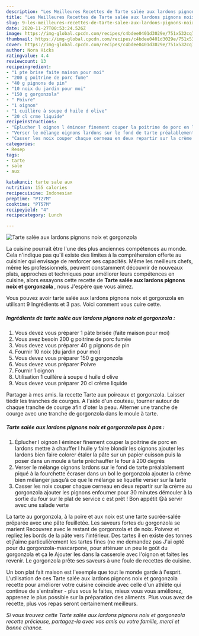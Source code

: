 ```yaml
---
description: "Les Meilleures Recettes de Tarte salée aux lardons pignons noix et gorgonzola"
title: "Les Meilleures Recettes de Tarte salée aux lardons pignons noix et gorgonzola"
slug: 9-les-meilleures-recettes-de-tarte-salee-aux-lardons-pignons-noix-et-gorgonzola
date: 2020-11-27T00:53:24.526Z
image: https://img-global.cpcdn.com/recipes/c4bdee0401d3029e/751x532cq70/tarte-salee-aux-lardons-pignons-noix-et-gorgonzola-photo-principale-de-la-recette.jpg
thumbnail: https://img-global.cpcdn.com/recipes/c4bdee0401d3029e/751x532cq70/tarte-salee-aux-lardons-pignons-noix-et-gorgonzola-photo-principale-de-la-recette.jpg
cover: https://img-global.cpcdn.com/recipes/c4bdee0401d3029e/751x532cq70/tarte-salee-aux-lardons-pignons-noix-et-gorgonzola-photo-principale-de-la-recette.jpg
author: Nora Hicks
ratingvalue: 4.4
reviewcount: 13
recipeingredient:
- "1 pte brise faite maison pour moi"
- "200 g poitrine de porc fume"
- "40 g pignons de pin"
- "10 noix du jardin pour moi"
- "150 g gorgonzola"
- " Poivre"
- "1 oignon"
- "1 cuillère à soupe d huile d olive"
- "20 cl crme liquide"
recipeinstructions:
- "Éplucher l oignon l émincer finement couper la poitrine de porc en lardons mettre à chauffer l huile y faire blondir les oignons ajouter les lardons bien faire colorer étaler la pâte sur un papier cuisson puis la poser dans un moule à tarte préchauffer le four à 200 degrés"
- "Verser le mélange oignons lardons sur le fond de tarte préalablement piqué à la fourchette écraser dans un bol le gorgonzola ajouter la crème bien mélanger jusqu’à ce que le mélange se liquéfie verser sur la tarte"
- "Casser les noix couper chaque cerneau en deux repartir sur la crème au gorgonzola ajouter les pignons enfourner pour 30 minutes démouler à la sortie du four sur le plat de service c est prêt ! Bon appétit 😋à servir avec une salade verte"
categories:
- Resep
tags:
- tarte
- sale
- aux

katakunci: tarte sale aux 
nutrition: 155 calories
recipecuisine: Indonesian
preptime: "PT27M"
cooktime: "PT57M"
recipeyield: "4"
recipecategory: Lunch

---
```



![Tarte salée aux lardons pignons noix et gorgonzola](https://img-global.cpcdn.com/recipes/c4bdee0401d3029e/751x532cq70/tarte-salee-aux-lardons-pignons-noix-et-gorgonzola-photo-principale-de-la-recette.jpg)

La cuisine pourrait être l'une des plus anciennes compétences au monde. Cela n'indique pas qu'il existe des limites à la compréhension offerte au cuisinier qui envisage de renforcer ses capacités. Même les meilleurs chefs, même les professionnels, peuvent constamment découvrir de nouveaux plats, approches et techniques pour améliorer leurs compétences en cuisine, alors essayons cette recette de <strong> Tarte salée aux lardons pignons noix et gorgonzola </strong>, nous J'espère que vous aimez.

<!--inarticleads1-->

Vous pouvez avoir tarte salée aux lardons pignons noix et gorgonzola en utilisant 9 Ingrédients et 3 pas. Voici comment vous cuire cette.

##### Ingrédients de tarte salée aux lardons pignons noix et gorgonzola :

1. Vous devez vous préparer 1 pâte brisée (faite maison pour moi)
1. Vous avez besoin 200 g poitrine de porc fumée
1. Vous devez vous préparer 40 g pignons de pin
1. Fournir 10 noix (du jardin pour moi)
1. Vous devez vous préparer 150 g gorgonzola
1. Vous devez vous préparer  Poivre
1. Fournir 1 oignon
1. Utilisation 1 cuillère à soupe d huile d olive
1. Vous devez vous préparer 20 cl crème liquide


Partager à mes amis. la recette Tarte aux poireaux et gorgonzola. Laisser tiédir les tranches de courges. A l&#39;aide d&#39;un couteau, tourner autour de chaque tranche de courge afin d&#39;oter la peau. Alterner une tranche de courge avec une tranche de gorgonzola dans le moule à tarte. 

<!--inarticleads2-->

##### Tarte salée aux lardons pignons noix et gorgonzola pas à pas :

1. Éplucher l oignon l émincer finement couper la poitrine de porc en lardons mettre à chauffer l huile y faire blondir les oignons ajouter les lardons bien faire colorer étaler la pâte sur un papier cuisson puis la poser dans un moule à tarte préchauffer le four à 200 degrés
1. Verser le mélange oignons lardons sur le fond de tarte préalablement piqué à la fourchette écraser dans un bol le gorgonzola ajouter la crème bien mélanger jusqu’à ce que le mélange se liquéfie verser sur la tarte
1. Casser les noix couper chaque cerneau en deux repartir sur la crème au gorgonzola ajouter les pignons enfourner pour 30 minutes démouler à la sortie du four sur le plat de service c est prêt ! Bon appétit 😋à servir avec une salade verte


La tarte au gorgonzola, à la poire et aux noix est une tarte sucrée-salée préparée avec une pâte feuilletée. Les saveurs fortes du gorgonzola se marient Recouvrez avec le restant de gorgonzola et de noix. Poivrez et repliez les bords de la pâte vers l&#39;intérieur. Des tartes il en existe des tonnes et j&#39;aime particulièrement les tartes fines (ne me demandez pas J&#39;ai opté pour du gorgonzola-mascarpone, pour atténuer un peu le goût du gorgonzola et ça le Ajouter les dans la casserole avec l&#39;oignon et faites les revenir. Le gorgonzola prête ses saveurs à une foule de recettes de cuisine. 

<!--inarticleads1-->

<p>
Un bon plat fait maison est l'exemple que tout le monde garde à l'esprit. L'utilisation de ces Tarte salée aux lardons pignons noix et gorgonzola recette pour améliorer votre cuisine coïncide avec celle d'un athlète qui continue de s'entraîner - plus vous le faites, mieux vous vous améliorez, apprenez le plus possible sur la préparation des aliments. Plus vous avez de recette, plus vos repas seront certainement meilleurs.
</p>

<p>
<i>Si vous trouvez cette Tarte salée aux lardons pignons noix et gorgonzola recette précieuse, partagez-la avec vos amis ou votre famille, merci et bonne chance.</i>
</p>
